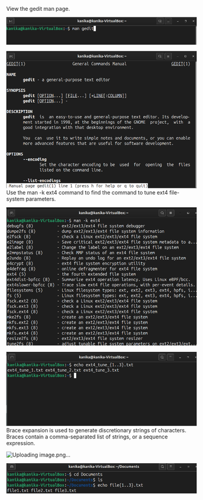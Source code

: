 View the gedit man page. 

![man command](pic5.png)

![man command](pic6.png)
Use the man -k ext4 command to find the command to tune ext4 file-system parameters. 


![ext4 command](pic7.png)

![ext4 command](pic10.png)
Brace expansion is used to generate discretionary strings of characters. Braces contain a comma-separated list of strings, or a sequence expression.

![Uploading image.png…]()


![echo command](pic8.png)
